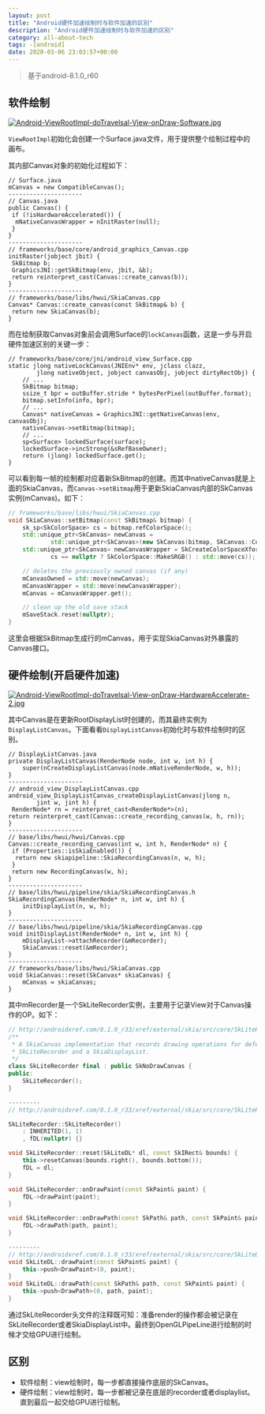 ```yaml
---
layout: post
title: "Android硬件加速绘制时与软件加速的区别"
description: "Android硬件加速绘制时与软件加速的区别"
category: all-about-tech
tags: -[android]
date: 2020-03-06 23:03:57+00:00
---
```


> 基于android-8.1.0_r60

## 软件绘制

[![Android-ViewRootImpl-doTravelsal-View-onDraw-Software.jpg](https://j.mp/2PMNftt)](https://j.mp/2PU6MYV)

`ViewRootImpl`初始化会创建一个Surface.java文件，用于提供整个绘制过程中的画布。

其内部Canvas对象的初始化过程如下：

```
// Surface.java
mCanvas = new CompatibleCanvas();
---------------------
// Canvas.java
public Canvas() {
 if (!isHardwareAccelerated()) {
  mNativeCanvasWrapper = nInitRaster(null);
 }
}
---------------------
// frameworks/base/core/android_graphics_Canvas.cpp
initRaster(jobject jbit) {
 SkBitmap b;
 GraphicsJNI::getSkBitmap(env, jbit, &b);
 return reinterpret_cast(Canvas::create_canvas(b));
}
---------------------
// frameworks/base/libs/hwui/SkiaCanvas.cpp
Canvas* Canvas::create_canvas(const SkBitmap& b) {
 return new SkiaCanvas(b);
}
```

而在绘制获取Canvas对象前会调用Surface的`lockCanvas`函数，这是一步与开启硬件加速区别的关键一步：

```
// frameworks/base/core/jni/android_view_Surface.cpp
static jlong nativeLockCanvas(JNIEnv* env, jclass clazz,
        jlong nativeObject, jobject canvasObj, jobject dirtyRectObj) {
    // ...
    SkBitmap bitmap;
    ssize_t bpr = outBuffer.stride * bytesPerPixel(outBuffer.format);
    bitmap.setInfo(info, bpr);
    // ...
    Canvas* nativeCanvas = GraphicsJNI::getNativeCanvas(env, canvasObj);
    nativeCanvas->setBitmap(bitmap);
    // ...
    sp<Surface> lockedSurface(surface);
    lockedSurface->incStrong(&sRefBaseOwner);
    return (jlong) lockedSurface.get();
}
```

可以看到每一帧的绘制都对应着新SkBitmap的创建。而其中nativeCanvas就是上面的SkiaCanvas，而`Canvas->setBitmap`用于更新SkiaCanvas内部的SkCanvas实例(mCanvas)。如下：

```cpp
// frameworks/base/libs/hwui/SkiaCanvas.cpp
void SkiaCanvas::setBitmap(const SkBitmap& bitmap) {
    sk_sp<SkColorSpace> cs = bitmap.refColorSpace();
    std::unique_ptr<SkCanvas> newCanvas =
            std::unique_ptr<SkCanvas>(new SkCanvas(bitmap, SkCanvas::ColorBehavior::kLegacy));
    std::unique_ptr<SkCanvas> newCanvasWrapper = SkCreateColorSpaceXformCanvas(newCanvas.get(),
            cs == nullptr ? SkColorSpace::MakeSRGB() : std::move(cs));

    // deletes the previously owned canvas (if any)
    mCanvasOwned = std::move(newCanvas);
    mCanvasWrapper = std::move(newCanvasWrapper);
    mCanvas = mCanvasWrapper.get();

    // clean up the old save stack
    mSaveStack.reset(nullptr);
}
```

这里会根据SkBitmap生成行的mCanvas，用于实现SkiaCanvas对外暴露的Canvas接口。

## 硬件绘制(开启硬件加速)

[![Android-ViewRootImpl-doTravelsal-View-onDraw-HardwareAccelerate-2.jpg](https://j.mp/2U9CtPs)](https://j.mp/3aSl9VB)

其中Canvas是在更新RootDisplayList时创建的，而其最终实例为`DisplayListCanvas`。下面看看`DisplayListCanvas`初始化时与软件绘制时的区别。

```
// DisplayListCanvas.java
private DisplayListCanvas(RenderNode node, int w, int h) {
    super(nCreateDisplayListCanvas(node.mNativeRenderNode, w, h));
}
---------------------
// android_view_DisplayListCanvas.cpp
android_view_DisplayListCanvas_createDisplayListCanvas(jlong n,
        jint w, jint h) {
 RenderNode* rn = reinterpret_cast<RenderNode*>(n);
return reinterpret_cast(Canvas::create_recording_canvas(w, h, rn));
}
---------------------
// base/libs/hwui/hwui/Canvas.cpp
Canvas::create_recording_canvas(int w, int h, RenderNode* n) {
 if (Properties::isSkiaEnabled()) {
  return new skiapipeline::SkiaRecordingCanvas(n, w, h);
 }
 return new RecordingCanvas(w, h);
}
---------------------
// base/libs/hwui/pipeline/skia/SkiaRecordingCanvas.h
SkiaRecordingCanvas(RenderNode* n, int w, int h) {
    initDisplayList(n, w, h);
}
---------------------
// base/libs/hwui/pipeline/skia/SkiaRecordingCanvas.cpp
void initDisplayList(RenderNode* n, int w, int h) {
    mDisplayList->attachRecorder(&mRecorder);
    SkiaCanvas::reset(&mRecorder);
}
---------------------
// frameworks/base/libs/hwui/SkiaCanvas.cpp
void SkiaCanvas::reset(SkCanvas* skiaCanvas) {
    mCanvas = skiaCanvas;
}
```

其中mRecorder是一个SkLiteRecorder实例，主要用于记录View对于Canvas操作的OP。如下：


```cpp
// http://androidxref.com/8.1.0_r33/xref/external/skia/src/core/SkLiteRecorder.h
/**
 * A SkiaCanvas implementation that records drawing operations for deferred rendering backed by a
 * SkLiteRecorder and a SkiaDisplayList.
 */
class SkLiteRecorder final : public SkNoDrawCanvas {
public:
    SkLiteRecorder();
}

---------
// http://androidxref.com/8.1.0_r33/xref/external/skia/src/core/SkLiteRecorder.cpp

SkLiteRecorder::SkLiteRecorder()
    : INHERITED(1, 1)
    , fDL(nullptr) {}

void SkLiteRecorder::reset(SkLiteDL* dl, const SkIRect& bounds) {
    this->resetCanvas(bounds.right(), bounds.bottom());
    fDL = dl;
}

void SkLiteRecorder::onDrawPaint(const SkPaint& paint) {
    fDL->drawPaint(paint);
}

void SkLiteRecorder::onDrawPath(const SkPath& path, const SkPaint& paint) {
    fDL->drawPath(path, paint);
}

---------
// http://androidxref.com/8.1.0_r33/xref/external/skia/src/core/SkLiteDL.cpp
void SkLiteDL::drawPaint(const SkPaint& paint) {
    this->push<DrawPaint>(0, paint);
}
void SkLiteDL::drawPath(const SkPath& path, const SkPaint& paint) {
    this->push<DrawPath>(0, path, paint);
}
```

通过SkLiteRecorder头文件的注释既可知：准备render的操作都会被记录在SkLiteRecorder或者SkiaDisplayList中。最终到OpenGLPipeLine进行绘制的时候才交给GPU进行绘制。

## 区别

- 软件绘制：view绘制时，每一步都直接操作底层的SkCanvas。
- 硬件绘制：view绘制时，每一步都被记录在底层的recorder或者displaylist。直到最后一起交给GPU进行绘制。
